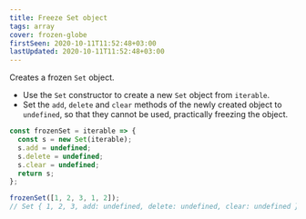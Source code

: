 ```yaml
---
title: Freeze Set object
tags: array
cover: frozen-globe
firstSeen: 2020-10-11T11:52:48+03:00
lastUpdated: 2020-10-11T11:52:48+03:00
---
```


Creates a frozen `Set` object.

- Use the `Set` constructor to create a new `Set` object from `iterable`.
- Set the `add`, `delete` and `clear` methods of the newly created object to `undefined`, so that they cannot be used, practically freezing the object.

```js
const frozenSet = iterable => {
  const s = new Set(iterable);
  s.add = undefined;
  s.delete = undefined;
  s.clear = undefined;
  return s;
};
```

```js
frozenSet([1, 2, 3, 1, 2]);
// Set { 1, 2, 3, add: undefined, delete: undefined, clear: undefined }
```
